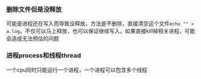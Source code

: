 ### 删除文件但是没释放

可能是进程还在写入而导致没释放，方法是不删除，直接清空这个文件`echo "" > a.log`，不仅可以马上释放，也可以保证继续写入。如果直接kill掉相关进程，可能会造成无法预估的问题

### 进程process和线程thread

一个cpu同时只能运行一个进程，一个进程可以包含多个线程

